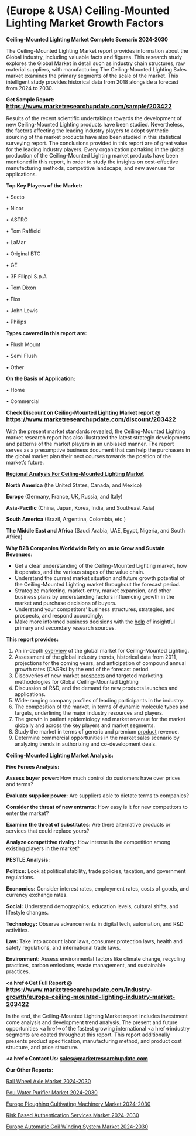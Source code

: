 # (Europe & USA) Ceiling-Mounted Lighting Market Growth Factors

<strong>Ceiling-Mounted Lighting Market Complete Scenario 2024-2030</strong>

The Ceiling-Mounted Lighting Market report provides information about the Global industry, including valuable facts and figures. This research study explores the Global Market in detail such as industry chain structures, raw material suppliers, with manufacturing The Ceiling-Mounted Lighting Sales market examines the primary segments of the scale of the market. This intelligent study provides historical data from 2018 alongside a forecast from 2024 to 2030.

<strong>Get Sample Report: <a href=https://www.marketresearchupdate.com/sample/203422><font size=3 color=#0000ff>https://www.marketresearchupdate.com/sample/203422</font></a></strong>

Results of the recent scientific undertakings towards the development of new Ceiling-Mounted Lighting products have been studied. Nevertheless, the factors affecting the leading industry players to adopt synthetic sourcing of the market products have also been studied in this statistical surveying report. The conclusions provided in this report are of great value for the leading industry players. Every organization partaking in the global production of the Ceiling-Mounted Lighting market products have been mentioned in this report, in order to study the insights on cost-effective manufacturing methods, competitive landscape, and new avenues for applications.

<strong>Top Key Players of the Market:</strong>

• Secto

• Nicor

• ASTRO

• Tom Raffield

• LaMar

• Original BTC

• GE

• 3F Filippi S.p.A

• Tom Dixon

• Flos

• John Lewis

• Philips

<strong>Types covered in this report are: </strong>

• Flush Mount

• Semi Flush

• Other

<strong>On the Basis of Application:</strong>

• Home

• Commercial

<strong>Check Discount on Ceiling-Mounted Lighting Market report @ <a href=https://www.marketresearchupdate.com/discount/203422><font size=3 color=#0000ff>https://www.marketresearchupdate.com/discount/203422</font></a></strong>

With the present market standards revealed, the Ceiling-Mounted Lighting market research report has also illustrated the latest strategic developments and patterns of the market players in an unbiased manner. The report serves as a presumptive business document that can help the purchasers in the global market plan their next courses towards the position of the market’s future.

<strong><u><b>Regional Analysis For Ceiling-Mounted Lighting Market</b></u></strong>

<strong><b>North America</b></strong> (the United States, Canada, and Mexico)

<strong><b>Europe </b></strong>(Germany, France, UK, Russia, and Italy)

<strong><b>Asia-Pacific</b></strong> (China, Japan, Korea, India, and Southeast Asia)

<strong><b>South America</b></strong> (Brazil, Argentina, Colombia, etc.)

<strong><b>The Middle East and Africa</b></strong> (Saudi Arabia, UAE, Egypt, Nigeria, and South Africa)

<strong>Why B2B Companies Worldwide Rely on us to Grow and Sustain Revenues:</strong>
<ul>
  <li>Get a clear understanding of the Ceiling-Mounted Lighting market, how it operates, and the various stages of the value chain.</li>
  <li>Understand the current market situation and future growth potential of the Ceiling-Mounted Lighting market throughout the forecast period.</li>
  <li>Strategize marketing, market-entry, market expansion, and other business plans by understanding factors influencing growth in the market and purchase decisions of buyers.</li>
  <li>Understand your competitors’ business structures, strategies, and prospects, and respond accordingly.</li>
  <li>Make more informed business decisions with the <a href=ASDF991299>help</a> of insightful primary and secondary research sources.</li>
</ul>
<strong>This report provides:</strong>
<ol>
  <li>An in-depth <a href=>overview</a> of the global market for Ceiling-Mounted Lighting.</li>
  <li>Assessment of the global industry trends, historical data from 2011, projections for the coming years, and anticipation of compound annual growth rates (CAGRs) by the end of the forecast period.</li>
  <li>Discoveries of new market <a href=>prospects</a> and targeted marketing methodologies for Global Ceiling-Mounted Lighting</li>
  <li>Discussion of R&amp;D, and the demand for new products launches and applications.</li>
  <li>Wide-ranging company profiles of leading participants in the industry.</li>
  <li>The <a href=ASDF881288>composition</a> of the market, in terms of <a href=>dynamic</a> molecule types and targets, underlining the major industry resources and players.</li>
  <li>The growth in patient epidemiology and market revenue for the market globally and across the key players and market segments.</li>
  <li>Study the market in terms of generic and premium <a href=>product</a> revenue.</li>
  <li>Determine commercial opportunities in the market sales scenario by analyzing trends in authorizing and co-development deals.</li>
</ol>

<strong>Ceiling-Mounted Lighting Market Analysis:</strong>

<strong>Five Forces Analysis:</strong>

<strong>Assess buyer power:</strong> How much control do customers have over prices and terms?

<strong>Evaluate supplier power:</strong> Are suppliers able to dictate terms to companies?

<strong>Consider the threat of new entrants:</strong> How easy is it for new competitors to enter the market?

<strong>Examine the threat of substitutes:</strong> Are there alternative products or services that could replace yours?

<strong>Analyze competitive rivalry:</strong> How intense is the competition among existing players in the market?

<strong>PESTLE Analysis:</strong>

<strong>Politics:</strong> Look at political stability, trade policies, taxation, and government regulations.

<strong>Economics:</strong> Consider interest rates, employment rates, costs of goods, and currency exchange rates.

<strong>Social:</strong> Understand demographics, education levels, cultural shifts, and lifestyle changes.

<strong>Technology:</strong> Observe advancements in digital tech, automation, and R&D activities.

<strong>Law:</strong> Take into account labor laws, consumer protection laws, health and safety regulations, and international trade laws.

<strong>Environment:</strong> Assess environmental factors like climate change, recycling practices, carbon emissions, waste management, and sustainable practices.

<strong><a href=>Get Full Report</a> @ <a href=https://www.marketresearchupdate.com/industry-growth/europe-ceiling-mounted-lighting-industry-market-203422><font size=3 color=#0000ff>https://www.marketresearchupdate.com/industry-growth/europe-ceiling-mounted-lighting-industry-market-203422</font></a></strong>

In the end, the Ceiling-Mounted Lighting Market report includes investment come analysis and development trend analysis. The present and future opportunities <a href=>of</a> the fastest growing international <a href=>industry</a> segments are coated throughout this report. This report additionally presents product specification, manufacturing method, and product cost structure, and price structure.

<strong><a href=><strong>Contact Us:</strong></a></strong>
<strong>sales@marketresearchupdate.com</strong>

<strong>Our Other Reports:</strong>

<a href=https://www.linkedin.com/pulse/rail-wheel-axle-market-opportunities-stay-ahead>Rail Wheel Axle Market 2024-2030</a>

<a href=https://www.linkedin.com/pulse/pou-water-purifier-market-size-trends-consumption>Pou Water Purifier Market 2024-2030</a>

<a href=https://www.linkedin.com/pulse/europe-ploughing-cultivating-machinery-market>Europe Ploughing Cultivating Machinery Market 2024-2030</a>

<a href=https://www.linkedin.com/pulse/risk-based-authentication-services-market-witness-4rjwf/>Risk Based Authentication Services Market 2024-2030</a>

<a href=https://www.linkedin.com/pulse/europe-automatic-coil-winding-system-market-research-bkulf/>Europe Automatic Coil Winding System Market 2024-2030</a>

